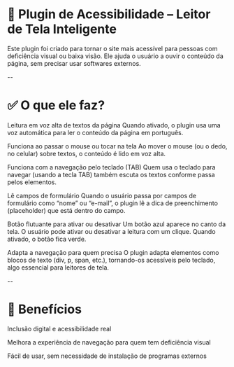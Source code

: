 # 🧩 Plugin de Acessibilidade – Leitor de Tela Inteligente
Este plugin foi criado para tornar o site mais acessível para pessoas com deficiência visual ou baixa visão. Ele ajuda o usuário a ouvir o conteúdo da página, sem precisar usar softwares externos.

--

# ✅ O que ele faz?
Leitura em voz alta de textos da página
Quando ativado, o plugin usa uma voz automática para ler o conteúdo da página em português.

Funciona ao passar o mouse ou tocar na tela
Ao mover o mouse (ou o dedo, no celular) sobre textos, o conteúdo é lido em voz alta.

Funciona com a navegação pelo teclado (TAB)
Quem usa o teclado para navegar (usando a tecla TAB) também escuta os textos conforme passa pelos elementos.

Lê campos de formulário
Quando o usuário passa por campos de formulário como “nome” ou “e-mail”, o plugin lê a dica de preenchimento (placeholder) que está dentro do campo.

Botão flutuante para ativar ou desativar
Um botão azul aparece no canto da tela. O usuário pode ativar ou desativar a leitura com um clique. Quando ativado, o botão fica verde.

Adapta a navegação para quem precisa
O plugin adapta elementos como blocos de texto (div, p, span, etc.), tornando-os acessíveis pelo teclado, algo essencial para leitores de tela.

--

# 🎯 Benefícios
Inclusão digital e acessibilidade real

Melhora a experiência de navegação para quem tem deficiência visual

Fácil de usar, sem necessidade de instalação de programas externos
